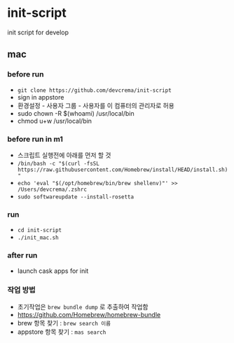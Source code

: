 # init-script
init script for develop

## mac

### before run
- `git clone https://github.com/devcrema/init-script`
- sign in appstore
- 환경설정 - 사용자 그룹 - 사용자를 이 컴퓨터의 관리자로 허용
- sudo chown -R $(whoami) /usr/local/bin
- chmod u+w /usr/local/bin

### before run in m1
- 스크립트 실행전에 아래를 먼저 할 것
- `/bin/bash -c "$(curl -fsSL https://raw.githubusercontent.com/Homebrew/install/HEAD/install.sh)"`
- `echo 'eval "$(/opt/homebrew/bin/brew shellenv)"' >> /Users/devcrema/.zshrc`
- `sudo softwareupdate --install-rosetta`

### run 
- `cd init-script`
- `./init_mac.sh`

### after run
- launch cask apps for init

### 작업 방법
- 초기작업은 `brew bundle dump` 로 추출하여 작업함
- https://github.com/Homebrew/homebrew-bundle
- brew 항목 찾기 : `brew search 이름`
- appstore 항목 찾기 : `mas search`
